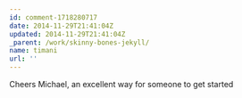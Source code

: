 ```yaml
---
id: comment-1718280717
date: 2014-11-29T21:41:04Z
updated: 2014-11-29T21:41:04Z
_parent: /work/skinny-bones-jekyll/
name: timani
url: ''
---
```


Cheers Michael, an excellent way for someone to get started
